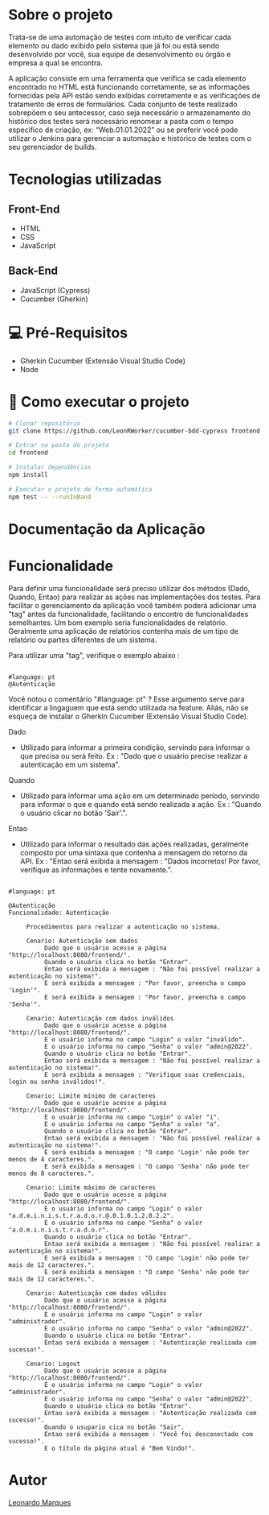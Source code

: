 # Sobre o projeto

Trata-se de uma automação de testes com intuito de verificar cada elemento ou dado exibido pelo sistema que já foi ou está sendo desenvolvido por você, sua equipe de desenvolvimento ou órgão e empresa a qual se encontra.

A aplicação consiste em uma ferramenta que verifica se cada elemento encontrado no HTML está funcionando corretamente, se as informações fornecidas pela API estão sendo exibidas corretamente e as verificações de tratamento de erros de formulários. Cada conjunto de teste realizado sobrepõem o seu antecessor, caso seja necessário o armazenamento do histórico dos testes será necessário renomear a pasta com o tempo específico de criação, ex: “Web.01.01.2022” ou se preferir você pode utilizar o Jenkins para gerenciar a automação e histórico de testes com o seu gerenciador de builds.

# Tecnologias utilizadas
## Front-End
- HTML
- CSS 
- JavaScript
## Back-End
- JavaScript (Cypress)
- Cucumber (Gherkin)

# 💻 Pré-Requisitos

* Gherkin Cucumber (Extensão Visual Studio Code)
* Node

# 🚀 Como executar o projeto


```bash
# Clonar repositório
git clone https://github.com/LeonRWorker/cucumber-bdd-cypress frontend

# Entrar na pasta do projeto
cd frontend

# Instalar dependências
npm install

# Executar o projeto de forma automática
npm test -- --runInBand


```

# Documentação da Aplicação


# Funcionalidade 

Para definir uma funcionalidade será preciso utilizar dos métodos (Dado, Quando, Entao) para realizar as ações nas implementações dos testes. Para facilitar o gerenciamento da aplicação você também poderá adicionar uma "tag" antes da funcionalidade, facilitando o encontro de funcionalidades semelhantes. Um bom exemplo seria funcionalidades de relatório. Geralmente uma aplicação de relatórios contenha mais de um tipo de relatório ou partes diferentes de um sistema.

Para utilizar uma "tag", verifique o exemplo abaixo :

```feature

#language: pt
@Autenticação

```

Você notou o comentário "#language: pt" ? Esse argumento serve para identificar a lingaguem que está sendo utilizada na feature. Aliás, não se esqueça de instalar o 
Gherkin Cucumber (Extensão Visual Studio Code).

Dado 
* Utilizado para informar a primeira condição, servindo para informar o que precisa ou será feito. Ex : "Dado que o usuário precise realizar a autenticação em um sistema".

Quando
* Utilizado para informar uma ação em um determinado período, servindo para informar o que e quando está sendo realizada a ação. Ex : "Quando o usuário clicar no botão 'Sair'.".

Entao
* Utilizado para informar o resultado das ações realizadas, geralmente composto por uma sintaxa que contenha a mensagem do retorno da API. Ex : "Entao será exibida a mensagem : "Dados incorretos! Por favor, verifique as informações e tente novamente.".

```feature

#language: pt

@Autenticação
Funcionalidade: Autenticação
      
     Procedimentos para realizar a autenticação no sistema.
     
     Cenario: Autenticação sem dados
          Dado que o usuário acesse a página "http://localhost:8080/frontend/".
          Quando o usuário clica no botão "Entrar".
          Entao será exibida a mensagem : "Não foi possível realizar a autenticação no sistema!".
          E será exibida a mensagem : "Por favor, preencha o campo 'Login'".
          E será exibida a mensagem : "Por favor, preencha o campo 'Senha'".
     
     Cenario: Autenticação com dados inválidos
          Dado que o usuário acesse a página "http://localhost:8080/frontend/".
          E o usuário informa no campo "Login" o valor "inválido".
          E o usuário informa no campo "Senha" o valor "admin@2022".
          Quando o usuário clica no botão "Entrar".
          Entao será exibida a mensagem : "Não foi possível realizar a autenticação no sistema!".
          E será exibida a mensagem : "Verifique suas credenciais, login ou senha inválidos!".
     
     Cenario: Limite mínimo de caracteres
          Dado que o usuário acesse a página "http://localhost:8080/frontend/".
          E o usuário informa no campo "Login" o valor "i".
          E o usuário informa no campo "Senha" o valor "a".
          Quando o usuário clica no botão "Entrar".
          Entao será exibida a mensagem : "Não foi possível realizar a autenticação no sistema!".
          E será exibida a mensagem : "O campo 'Login' não pode ter menos de 4 caracteres.".
          E será exibida a mensagem : "O campo 'Senha' não pode ter menos de 8 caracteres.".
     
     Cenario: Limite máximo de caracteres
          Dado que o usuário acesse a página "http://localhost:8080/frontend/".
          E o usuário informa no campo "Login" o valor "a.d.m.i.n.i.s.t.r.a.d.o.r.@.0.1.0.1.2.0.2.2".
          E o usuário informa no campo "Senha" o valor "a.d.m.i.n.i.s.t.r.a.d.o.r".
          Quando o usuário clica no botão "Entrar".
          Entao será exibida a mensagem : "Não foi possível realizar a autenticação no sistema!".
          E será exibida a mensagem : "O campo 'Login' não pode ter mais de 12 caracteres.".
          E será exibida a mensagem : "O campo 'Senha' não pode ter mais de 12 caracteres.".
     
     Cenario: Autenticação com dados válidos
          Dado que o usuário acesse a página "http://localhost:8080/frontend/".
          E o usuário informa no campo "Login" o valor "administrador".
          E o usuário informa no campo "Senha" o valor "admin@2022".
          Quando o usuário clica no botão "Entrar".
          Entao será exibida a mensagem : "Autenticação realizada com sucesso!".
     
     Cenario: Logout
          Dado que o usuário acesse a página "http://localhost:8080/frontend/".
          E o usuário informa no campo "Login" o valor "administrador".
          E o usuário informa no campo "Senha" o valor "admin@2022".
          Quando o usuário clica no botão "Entrar".
          Entao será exibida a mensagem : "Autenticação realizada com sucesso!".
          Quando o usupario cica no botão "Sair".
          Entao será exibida a mensagem : "Você foi desconectado com sucesso!".
          E o título da página atual é "Bem Vindo!".

```


# Autor

[Leonardo Marques](https://github.com/LeonRWorker/)
